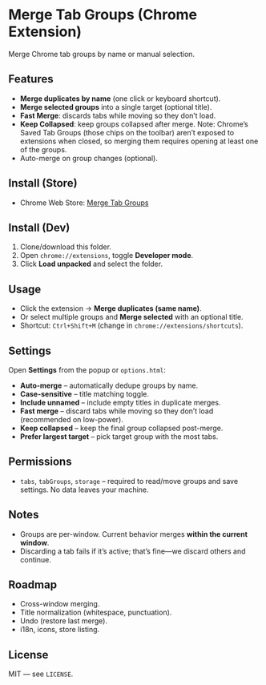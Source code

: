 # Merge Tab Groups (Chrome Extension)

Merge Chrome tab groups by name or manual selection.

## Features
- **Merge duplicates by name** (one click or keyboard shortcut).
- **Merge selected groups** into a single target (optional title).
- **Fast Merge**: discards tabs while moving so they don’t load.
- **Keep Collapsed**: keep groups collapsed after merge.
Note: Chrome’s Saved Tab Groups (those chips on the toolbar) aren’t exposed to extensions when closed, so merging them requires opening at least one of the groups.
- Auto-merge on group changes (optional).

## Install (Store)
- Chrome Web Store: [Merge Tab Groups](https://chromewebstore.google.com/detail/jdbnhiecjaimhhiaegdecbakmnejlbhe?utm_source=item-share-cb)

## Install (Dev)
1. Clone/download this folder.
2. Open `chrome://extensions`, toggle **Developer mode**.
3. Click **Load unpacked** and select the folder.

## Usage
- Click the extension → **Merge duplicates (same name)**.
- Or select multiple groups and **Merge selected** with an optional title.
- Shortcut: `Ctrl+Shift+M` (change in `chrome://extensions/shortcuts`).

## Settings
Open **Settings** from the popup or `options.html`:
- **Auto-merge** – automatically dedupe groups by name.
- **Case-sensitive** – title matching toggle.
- **Include unnamed** – include empty titles in duplicate merges.
- **Fast merge** – discard tabs while moving so they don’t load (recommended on low-power).
- **Keep collapsed** – keep the final group collapsed post-merge.
- **Prefer largest target** – pick target group with the most tabs.

## Permissions
- `tabs`, `tabGroups`, `storage` – required to read/move groups and save settings.
No data leaves your machine.

## Notes
- Groups are per-window. Current behavior merges **within the current window**.
- Discarding a tab fails if it’s active; that’s fine—we discard others and continue.

## Roadmap
- Cross-window merging.
- Title normalization (whitespace, punctuation).
- Undo (restore last merge).
- i18n, icons, store listing.

## License
MIT — see `LICENSE`.
